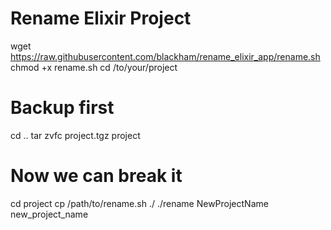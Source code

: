 # Rename Elixir Project

  wget https://raw.githubusercontent.com/blackham/rename_elixir_app/rename.sh
  chmod +x rename.sh
  cd /to/your/project
  
  # Backup first
  cd ..
  tar zvfc project.tgz project

  # Now we can break it
  cd project
  cp /path/to/rename.sh ./
  ./rename NewProjectName new_project_name
